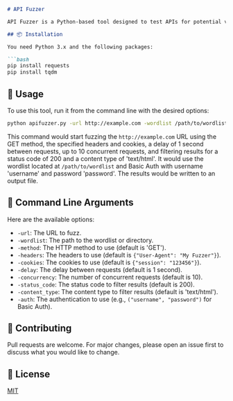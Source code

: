 

```markdown
# API Fuzzer

API Fuzzer is a Python-based tool designed to test APIs for potential vulnerabilities or misconfigurations. It sends HTTP requests to a specified URL with each word from a provided wordlist and logs the responses.

## 📦 Installation

You need Python 3.x and the following packages:

```bash
pip install requests
pip install tqdm
```

## 🚀 Usage

To use this tool, run it from the command line with the desired options:

```bash
python apifuzzer.py -url http://example.com -wordlist /path/to/wordlist -method GET -headers '{"User-Agent": "My Fuzzer"}' -cookies '{"session": "123456"}' -delay 1 -concurrency 10 -status_code 200 -content_type 'text/html' -auth '("username", "password")'
```

This command would start fuzzing the `http://example.com` URL using the GET method, the specified headers and cookies, a delay of 1 second between requests, up to 10 concurrent requests, and filtering results for a status code of 200 and a content type of 'text/html'. It would use the wordlist located at `/path/to/wordlist` and Basic Auth with username 'username' and password 'password'. The results would be written to an output file.

## 📝 Command Line Arguments

Here are the available options:

- `-url`: The URL to fuzz.
- `-wordlist`: The path to the wordlist or directory.
- `-method`: The HTTP method to use (default is 'GET').
- `-headers`: The headers to use (default is `{"User-Agent": "My Fuzzer"}`).
- `-cookies`: The cookies to use (default is `{"session": "123456"}`).
- `-delay`: The delay between requests (default is 1 second).
- `-concurrency`: The number of concurrent requests (default is 10).
- `-status_code`: The status code to filter results (default is 200).
- `-content_type`: The content type to filter results (default is 'text/html').
- `-auth`: The authentication to use (e.g., `("username", "password")` for Basic Auth).

## 🤝 Contributing

Pull requests are welcome. For major changes, please open an issue first to discuss what you would like to change.

## 📄 License

[MIT](https://choosealicense.com/licenses/mit/)
